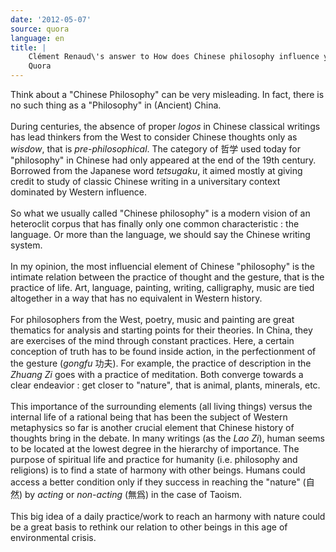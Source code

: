 ```yaml
---
date: '2012-05-07'
source: quora
language: en
title: |
    Clément Renaud\'s answer to How does Chinese philosophy influence you? -
    Quora
---
```


Think about a \"Chinese Philosophy\" can be very misleading. In fact,
there is no such thing as a \"Philosophy\" in (Ancient) China.\
\
During centuries, the absence of proper *logos* in Chinese classical
writings has lead thinkers from the West to consider Chinese thoughts
only as *wisdow*, that is *pre-philosophical*. The category of 哲学 used
today for \"philosophy\" in Chinese had only appeared at the end of the
19th century. Borrowed from the Japanese word *tetsugaku*, it aimed
mostly at giving credit to study of classic Chinese writing in a
universitary context dominated by Western influence.\
\
So what we usually called \"Chinese philosophy\" is a modern vision of
an heteroclit corpus that has finally only one common characteristic :
the language. Or more than the language, we should say the Chinese
writing system.\
\
In my opinion, the most influencial element of Chinese \"philosophy\" is
the intimate relation between the practice of thought and the gesture,
that is the practice of life. Art, language, painting, writing,
calligraphy, music are tied altogether in a way that has no equivalent
in Western history.\
\
For philosophers from the West, poetry, music and painting are great
thematics for analysis and starting points for their theories. In China,
they are exercises of the mind through constant practices. Here, a
certain conception of truth has to be found inside action, in the
perfectionment of the gesture (*gongfu* 功夫). For example, the practice
of description in the *Zhuang Zi* goes with a practice of meditation.
Both converge towards a clear endeavior : get closer to \"nature\"*,*
that is animal, plants, minerals, etc.\
\
This importance of the surrounding elements (all living things) versus
the internal life of a rational being that has been the subject of
Western metaphysics so far is another crucial element that Chinese
history of thoughts bring in the debate. In many writings (as the *Lao
Zi*), human seems to be located at the lowest degree in the hierarchy of
importance. The purpose of spiritual life and practice for humanity
(i.e. philosophy and religions) is to find a state of harmony with other
beings. Humans could access a better condition only if they success in
reaching the \"nature\" (自然) by *acting* or *non-acting* (無爲) in the
case of Taoism.\
\
This big idea of a daily practice/work to reach an harmony with nature
could be a great basis to rethink our relation to other beings in this
age of environmental crisis.
